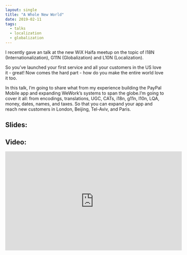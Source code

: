 ```yaml
---
layout: single
title: "A Whole New World"
date: 2019-02-11
tags: 
  - talks
  - localization
  - globalization
---
```


I recently gave an talk at the new WiX Haifa meetup on the topic of I18N (Internationalization), G11N (Globalization) and L10N (Localization).

<!--more-->

So you’ve launched your first service and all your customers in the US love it - great! 
Now comes the hard part - how do you make the entire world love it too.

In this talk, I’m going to share what from my experience building the PayPal Mobile app and expanding WeWork’s systems to span the globe.I’m going to cover it all: from encodings, translations, UGC, CATs, i18n, g11n, l10n, LQA, money, dates, names, and taxes. 
So that you can expand your app and reach new customers in London, Beijing, Tel-Aviv, and Paris.



## Slides:  
<script async class="speakerdeck-embed" data-id="f28d22ff24fc436091e3bef6958d79d1" data-ratio="1.77777777777778" src="//speakerdeck.com/assets/embed.js"></script>

## Video:  
<iframe width="560" height="315" src="https://www.youtube-nocookie.com/embed/75LspOu-ANk" frameborder="0" allow="accelerometer; autoplay; encrypted-media; gyroscope; picture-in-picture" allowfullscreen></iframe>